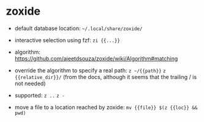 # zoxide

- default database location:
`~/.local/share/zoxide/`

- interactive selection using fzf:
`zi {{...}}`

- algorithm: https://github.com/ajeetdsouza/zoxide/wiki/Algorithm#matching

- override the algorithm to specify a real path:
`z ~/{{path}}`
`z {{relative_dir}}/`
(from the docs, although it seems that the trailing / is not needed)

- supported:
`z ..`
`z -`

- move a file to a location reached by zoxide:
`mv {{file}} $(z {{loc}} && pwd)`
